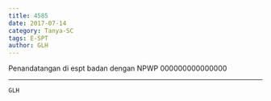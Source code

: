 ```yaml
---
title: 4585
date: 2017-07-14
category: Tanya-SC
tags: E-SPT
author: GLH
---
```


Penandatangan di espt badan dengan NPWP 000000000000000

---



`GLH`
